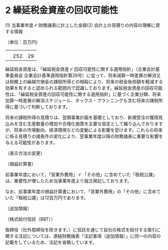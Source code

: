 # 2 繰延税金資産の回収可能性

(1) 当事業年度 $\mathcal { O }$ 財務諸表に計上した金額(2) 会計上の見積りの内容の理解に資する情報

（単位：百万円）  

<table><tr><td></td><td></td><td></td></tr><tr><td></td><td>252</td><td>29</td></tr></table>

繰延税金資産は、「繰延税金資産 $\mathcal { O }$ 回収可能性に関する適用指針」（企業会計基準委員会 企業会計基準適用指針第26号）に従って、将来減算一時差異の解消又は税務上の繰越欠損金の課税所得との相殺により、将来の税金負担額を軽減する効果を有すると認められる範囲内で認識しております。繰延税金資産の回収可能性は、「繰延税金資産の回収可能性に関する適用指針」に基づく企業分類、将来加算一時差異の解消スケジュール、タックス・プランニングも含む将来の課税所得に基づいて判断しております。

将来の課税所得の見積りは、翌期事業計画を基礎としており、新規受注の獲得見込みを含む生産数量の増加や合理化施策を主要な仮定として織り込んでおりますが、将来の市場動向、経済環境などの変動による影響を受けます。これらの将来に係る見積りの諸条件の変化により、翌事業年度以降の財務諸表に重要な影響を与える可能性があります。

（表示方法の変更）

（損益計算書）

前事業年度において、「営業外費用」 $\mathcal { O }$ 「その他」に含めていた「租税公課」は、重要性が増したため当事業年度より独立掲記しております。

なお、前事業年度の損益計算書において、「営業外費用」の「その他」に含めていた「租税公課」は12百万円であります。

（追加情報）

（株式給付信託（BBT））

取締役（社外取締役を除きます。）に信託を通じて自社の株式を給付する取引に関する注記については、連結財務諸表「注記事項（追加情報）」に同一の内容の記載をしているため、注記を省略しています。